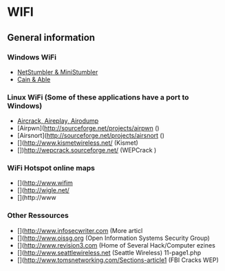 # WIFI

## General information

### Windows WiFi
* [NetStumbler & MiniStumbler](http://www.NetStumbler.com)
* [Cain & Able](http://www.oxid.it)

### Linux WiFi (Some of these applications have a port to Windows)

* [Aircrack, Aireplay, Airodump](http://freshmeat.net/projects/aircrack)
* [Airpwn](http://sourceforge.net/projects/airpwn ()
* [Airsnort](http://sourceforge.net/projects/airsnort ()
* [](http://www.kismetwireless.net/ (Kismet)
* [])http://wepcrack.sourceforge.net/ (WEPCrack )

### WiFi Hotspot online maps
* [](http://www.wifim
* [](http://wigle.net/
* [](http://www

### Other Ressources
* [](http://www.infosecwriter.com (More articl
* [](http://www.oissg.org (Open Information Systems Security Group)
* [](http://www.revision3.com (Home of Several Hack/Computer ezines
* [](http://www.seattlewireless.net (Seattle Wireless) 11-page1.php
* [](http://www.tomsnetworking.com/Sections-article1 (FBI Cracks WEP)
